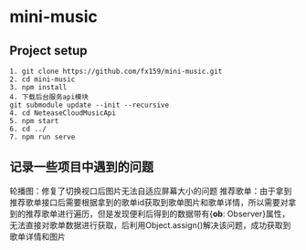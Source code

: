 # mini-music

## Project setup
```
1. git clone https://github.com/fx159/mini-music.git
2. cd mini-music 
3. npm install
4. 下载后台服务api模块 
git submodule update --init --recursive
4. cd NeteaseCloudMusicApi
5. npm start 
6. cd ../
7. npm run serve
```
## 记录一些项目中遇到的问题
轮播图：修复了切换视口后图片无法自适应屏幕大小的问题
推荐歌单：由于拿到推荐歌单接口后需要根据拿到的歌单id获取到歌单图片和歌单详情，所以需要对拿到的推荐歌单进行遍历，但是发现便利后得到的数据带有{__ob__: Observer}属性，无法直接对歌单数据进行获取，后利用Object.assign()解决该问题，成功获取到歌单详情和图片
